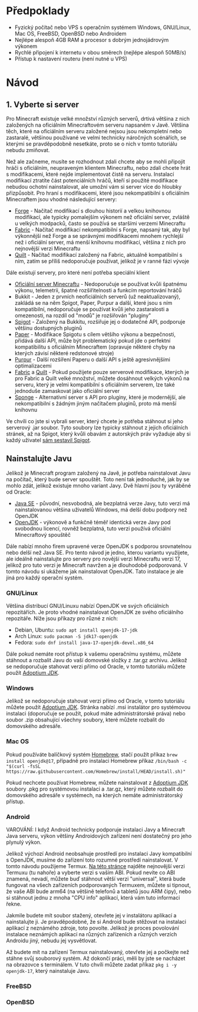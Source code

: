 # Předpoklady

- Fyzický počítač nebo VPS s operačním systémem Windows, GNU/Linux, Mac OS, FreeBSD, OpenBSD nebo Androidem
- Nejlépe alespoň 4GB RAM a procesor s dobrým jednojádrovým výkonem
- Rychlé připojení k internetu v obou směrech (nejlépe alespoň 50MB/s)
- Přístup k nastavení routeru (není nutné u VPS)

# Návod

## 1. Vyberte si server

Pro Minecraft existuje velké množství různých serverů, drtivá většina z nich založených na oficiálním Minecraftovém serveru napsaném v Javě. Většina těch, které na oficiálním serveru založené nejsou jsou nekompletní nebo zastaralé, většinou používané ve velmi technicky náročných scénářích, se kterými se pravděpodobně nesetkáte, proto se o nich v tomto tutoriálu nebudu zmiňovat.

Než ale začneme, musíte se rozhodnout zdali chcete aby se mohli připojit hráči s oficiálním, neupraveným klientem Minecraftu, nebo zdali chcete hrát s modifikacemi, které nejde implementovat čistě na serveru. Instalací modifikací ztratíte část potenciálních hráčů, kteří si použité modifikace nebudou ochotní nainstalovat, ale umožní vám si server více do hloubky přizpůsobit. Pro hraní s modifikacemi, které jsou nekompatibilní s oficiálním Minecraftem jsou vhodné následující servery:

- [Forge](https://files.minecraftforge.net/net/minecraftforge/forge/) - Načítač modifikací s dlouhou historií a velkou knihovnou modifikací, ale typicky pomalejším výkonem než oficiální server, zvláště u velkých modpacků, často se používá se staršími verzemi Minecraftu
- [Fabric](https://fabricmc.net/) - Načítač modifikací nekompatibilní s Forge, napsaný tak, aby byl výkonnější než Forge a se správnými modifikacemi mnohem rychlejší než i oficiální server, má menší knihovnu modifikací, většina z nich pro nejnovější verzi Minecraftu
- [Quilt](https://quiltmc.org/en/) - Načítač modifikací založený na Fabric, aktuálně kompatibilní s ním, zatím se příliš nedoporučuje používat, jelikož je v ranné fázi vývoje

Dále existují servery, pro které není potřeba speciální klient

- [Oficiální server Minecraftu](https://www.minecraft.net/en-us/download/server) - Nedoporučuje se používat kvůli špatnému výkonu, telemetrii, špatné rozšiřitelnosti a funkcím reportování hráčů
- Bukkit - Jeden z prvních neoficiálních serverů (už neaktualizovaný), zakládá se na něm Spigot, Paper, Purpur a další, které jsou s ním kompatibilní, nedoporučuje se používat kvůli jeho zastaralosti a omezenosti, na rozdíl od "modů" je rozšiřován "pluginy"
- [Spigot](https://www.spigotmc.org/) - Založený na Bukkitu, rozšiřuje jej o dodatečné API, podporuje většinu dostupných pluginů
- [Paper](https://papermc.io/) - Modifikace Spigotu s cílem většího výkonu a bezpečnosti, přidává další API, může být problematický pokud jde o perfektní kompatibilitu s oficiálním Minecraftem (opravuje některé chyby na kterých závisí některé redstonové stroje)
- [Purpur](https://purpurmc.org/) - Další rozšíření Paperu o další API s ještě agresivnějšími optimalizacemi
- [Fabric](https://fabricmc.net/) a [Quilt](https://quiltmc.org/en/) - Pokud použijete pouze serverové modifikace, kterých je pro Fabric a Quilt velké množství, můžete dosáhnout velkých výkonů na serveru, který je velmi kompatibilní s oficiálním serverem, lze také jednoduše zamaskovat jako oficiální server
- [Sponge](https://spongepowered.org/) - Alternativní server s API pro pluginy, které je modernější, ale nekompatibilní s žádným jiným načítačem pluginů, proto má menší knihovnu

Ve chvíli co jste si vybrali server, který chcete je potřeba stáhnout si jeho serverový .jar soubor. Tyto soubory lze typicky stáhnout z jejich oficiálních stránek, až na Spigot, který kvůli obavám z autorských práv vyžaduje aby si každý uživatel [sám sestavil Spigot](#).

## Nainstalujte Javu

Jelikož je Minecraft program založený na Javě, je potřeba nainstalovat Javu na počítač, který bude server spouštět. Toto není tak jednoduché, jak by se mohlo zdát, jelikož existuje mnoho variant Javy. Dvě hlavní jsou ty vyráběné od Oracle:

- [Java SE](https://www.java.com/en/) - původní, nesvobodná, ale bezplatná verze Javy, tuto verzi má nainstalovanou většina uživatelů Windows, má delší dobu podpory než OpenJDK
- [OpenJDK](https://openjdk.org/) - výkonově a funkčně téměř identická verze Javy pod svobodnou licencí, rovněž bezplatná, tuto verzi používá oficiální Minecraftový spouštěč

Dále nabízí mnoho firem upravené verze OpenJDK s podporou srovnatelnou nebo delší než Java SE. Pro tento návod je jedno, kterou variantu využijete, ale ideálně nainstalujte pro servery pro novější verzi Minecraftu verzi 17, jelikož pro tuto verzi je Minecraft navržen a je dlouhodobě podporovaná. V tomto návodu si ukážeme jak nainstalovat OpenJDK. Tato instalace je ale jiná pro každý operační systém.

### GNU/Linux

Většina distribucí GNU/Linuxu nabízí OpenJDK ve svých oficiálních repozitářích. Je proto vhodné nainstalovat OpenJDK ze svého oficiálního repozitáře. Níže jsou příkazy pro různé z nich:

- Debian, Ubuntu: `sudo apt install openjdk-17-jdk`
- Arch Linux: `sudo pacman -S jdk17-openjdk`
- Fedora: `sudo dnf install java-17-openjdk-devel.x86_64`

Dále pokud nemáte root přístup k vašemu operačnímu systému, můžete stáhnout a rozbalit Javu do vaší domovské složky z .tar.gz archivu. Jelikož se nedoporučuje stahovat verzi přímo od Oracle, v tomto tutoriálu můžete použít [Adoptium JDK](https://adoptium.net/temurin/releases/).

### Windows

Jelikož se nedoporučuje stahovat verzi přímo od Oracle, v tomto tutoriálu můžete použít [Adoptium JDK](https://adoptium.net/temurin/releases/). Stránka nabízí .msi instalátor pro systémovou instalaci (doporučuje se použít, pokud máte administrátorské práva) nebo soubor .zip obsahující všechny soubory, které můžete rozbalit do domovského adresáře.

### Mac OS

Pokud používáte balíčkový systém [Homebrew](https://brew.sh/), stačí použít příkaz `brew install openjdk@17`, případně pro instalaci Homebrew příkaz `/bin/bash -c "$(curl -fsSL https://raw.githubusercontent.com/Homebrew/install/HEAD/install.sh)"`

Pokud nechcete používat Homebrew, můžete nainstalovat z [Adoptium JDK](https://adoptium.net/temurin/releases/) soubory .pkg pro systémovou instalaci a .tar.gz, který můžete rozbalit do domovského adresáře v systémech, na kterých nemáte administrátorský přístup.

### Android

VAROVÁNÍ: I když Android technicky podporuje instalaci Javy a Minecraft Java serveru, výkon většiny Androidových zařízení není dostatečný pro jeho plynulý výkon.

Jelikož výchozí Android neobsahuje prostředí pro instalaci Javy kompatibilní s OpenJDK, musíme do zařízení toto rozumné prostředí nainstalovat. V tomto návodu použijeme Termux. [Na této stránce](https://github.com/termux/termux-app/releases) najděte nejnovější verzi Termuxu (tu nahoře) a vyberte verzi s vaším ABI. Pokud nevíte co ABI znamená, nevadí, můžete buď stáhnout větší verzi "universal", která bude fungovat na všech zařízeních podporovaných Termuxem, můžete si tipnout, že vaše ABI bude arm64 (na většině telefonů a tabletů jsou ARM čipy), nebo si stáhnout jednu z mnoha "CPU info" aplikací, která vám tuto informaci řekne.

Jakmile budete mít soubor stažený, otevřete jej v instalátoru aplikací a nainstalujte ji. Je pravděpodobné, že si Android bude stěžovat na instalaci aplikací z neznámého zdroje, toto povolte. Jelikož je proces povolování instalace neznámých aplikací na různých zařízeních a různých verzích Androidu jiný, nebudu jej vysvětlovat.

Až budete mít na zařízení Termux nainstalovaný, otevřete jej a počkejte než stáhne svůj souborový systém. Až dokončí práci, měli by jste se nacházet na obrazovce s terminálem. V tuto chvíli můžete zadat příkaz `pkg i -y openjdk-17`, který nainstaluje Javu.

### FreeBSD



### OpenBSD
